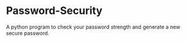 # Password-Security
A python program to check your password strength and generate a new secure password.
